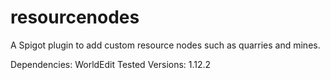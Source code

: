 # resourcenodes
A Spigot plugin to add custom resource nodes such as quarries and mines.

Dependencies: WorldEdit
Tested Versions: 1.12.2
